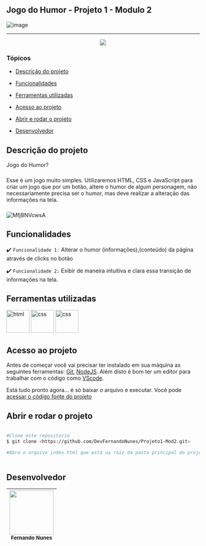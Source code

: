 ## Jogo do Humor - Projeto 1 - Modulo 2

![image](https://user-images.githubusercontent.com/95880342/157485228-fc95ade4-6d69-4ee1-8aef-7930371b5e1a.png)
<hr>

<p align="center">
   <img src="http://img.shields.io/static/v1?label=STATUS&message=CONCLUIDO&color=RED&style=for-the-badge"/>
</p>

### Tópicos 

- [Descrição do projeto](#descrição-do-projeto)

- [Funcionalidades](#funcionalidades)

- [Ferramentas utilizadas](#ferramentas-utilizadas)

- [Acesso ao projeto](#acesso-ao-projeto)

- [Abrir e rodar o projeto](#abrir-e-rodar-o-projeto)

- [Desenvolvedor](#desenvolvedor)

## Descrição do projeto 

<p align="justify">
Jogo do Humor?
 
###
  
Esse é um jogo muito simples. Utilizaremos HTML, CSS e JavaScript para criar um jogo que por um botão, altere o humor de algum personagem, não necessariamente precisa ser o humor, mas deve realizar a alteração das informações na tela. 
  
###

![MfjBNVcwsA](https://user-images.githubusercontent.com/95880342/157486378-61459e15-04b3-43a5-a7c1-7996e11a8bcd.gif)

## Funcionalidades

:heavy_check_mark: `Funcionalidade 1:` Alterar o humor (informações),(conteúdo) da página através de clicks no botão

:heavy_check_mark: `Funcionalidade 2:` Exibir de maneira intuitiva e clara essa transição de informações na tela.

###

## Ferramentas utilizadas
 
<img src="https://user-images.githubusercontent.com/95880342/157155360-d28b477f-156c-4d83-95b4-69799e74e512.png" alt="html" width="60"/> <img src="https://user-images.githubusercontent.com/95880342/157156290-4a862097-4109-42f8-b59c-9ce7d0c80849.png" alt="css" width="60"/> <img src="https://cdn-icons-png.flaticon.com/512/5968/5968292.png" alt="css" width="60"/>

###

## Acesso ao projeto

Antes de começar você vai precisar ter instalado em sua máquina as seguintes ferramentas:
[Git](https://git-scm.com/), [NodeJS](https://nodejs.org/en/).
Além disto é bom ter um editor para trabalhar com o código como [VScode](https://code.visualstudio.com/).

Está tudo pronto agora... é só baixar o arquivo e executar. Você pode [acessar o código fonte do projeto](https://github.com/DevFernandoNunes/Projeto1-Mod2)

## Abrir e rodar o projeto

```bash
 
#Clone este repositório
$ git clone <https://github.com/DevFernandoNunes/Projeto1-Mod2.git>

#Abra o arquivo index.html que está na raiz da pasta principal do projeto após clonar o repositório.
 
``` 
 
## Desenvolvedor

| [<img src="https://avatars.githubusercontent.com/u/95880342?v=4" width=115><br><sub>Fernando Nunes</sub>](https://github.com/DevFernandoNunes) |
| :---: |
 

